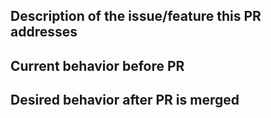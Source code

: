 ## Description of the issue/feature this PR addresses


## Current behavior before PR


## Desired behavior after PR is merged

